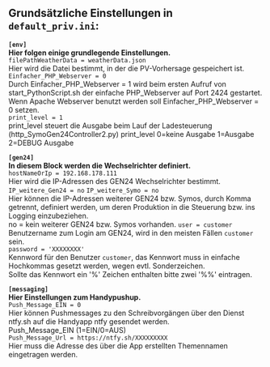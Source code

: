 ## Grundsätzliche Einstellungen in `default_priv.ini`:
**`[env]`  
Hier folgen einige grundlegende Einstellungen.**  
`filePathWeatherData = weatherData.json`  
Hier wird die Datei bestimmt, in der die PV-Vorhersage gespeichert ist.  
`Einfacher_PHP_Webserver = 0`  
Durch Einfacher_PHP_Webserver = 1 wird beim ersten Aufruf von start_PythonScript.sh der einfache PHP_Webserver auf Port 2424 gestartet.
Wenn Apache Webserver benutzt werden soll Einfacher_PHP_Webserver = 0 setzen.  
`print_level = 1`  
print_level steuert die Ausgabe beim Lauf der Ladesteuerung (http_SymoGen24Controller2.py)
print_level 0=keine Ausgabe 1=Ausgabe 2=DEBUG Ausgabe  

**`[gen24]`  
In diesem Block werden die Wechselrichter definiert.**  
`hostNameOrIp = 192.168.178.111`  
Hier wird die IP-Adressen des GEN24 Wechselrichter bestimmt.  
`IP_weitere_Gen24 = no` 
`IP_weitere_Symo = no`  
Hier können die IP-Adressen weiterer GEN24 bzw. Symos, durch Komma getrennt, definiert werden, um deren Produktion in die Steuerung bzw. ins Logging einzubeziehen.   
no = kein weiterer GEN24 bzw. Symos vorhanden.
`user = customer`  
Benutzername zum Login am GEN24, wird in den meisten Fällen `customer` sein.  
`password = 'XXXXXXXX'`  
Kennword für den Benutzer `customer`, das Kennwort muss in einfache Hochkommas gesetzt werden, wegen evtl. Sonderzeichen.  
Sollte das Kennwort ein '%' Zeichen enthalten bitte zwei '%%' eintragen.  

**`[messaging]`  
Hier Einstellungen zum Handypushup.**  
`Push_Message_EIN = 0`  
Hier können Pushmessages zu den Schreibvorgängen über den Dienst ntfy.sh auf die Handyapp ntfy gesendet werden.  
Push_Message_EIN (1=EIN/0=AUS)  
`Push_Message_Url = https://ntfy.sh/XXXXXXXXX`  
Hier muss die Adresse des über die App erstellten Themennamen eingetragen werden.  

